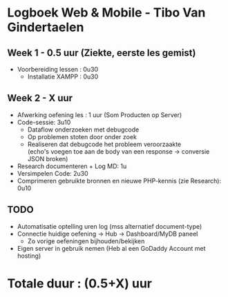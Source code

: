 # Logboek Web & Mobile - Tibo Van Gindertaelen
## Week 1 - 0.5 uur (Ziekte, eerste les gemist)
* Voorbereiding lessen : 0u30
  * Installatie XAMPP : 0u30

## Week 2 - X uur
* Afwerking oefening les : 1 uur (Som Producten op Server)
* Code-sessie: 3u10
  * Dataflow onderzoeken met debugcode
  * Op problemen stoten door onder zoek
  * Realiseren dat debugcode het probleem veroorzaakte  
 (echo's voegen toe aan de body van een response -> conversie JSON broken)
* Research documenteren + Log MD: 1u
* Versimpelen Code: 2u30
* Comprimeren gebruikte bronnen en nieuwe PHP-kennis (zie Research): 0u10
 
## TODO
* Automatisatie optelling uren log (mss alternatief document-type)
* Connectie huidige oefening -> Hub -> Dashboard/MyDB paneel
  * Zo vorige oefeningen bijhouden/bekijken
* Eigen server in gebruik nemen (Heb al een GoDaddy Account met hosting)

# Totale duur : (0.5+X) uur
